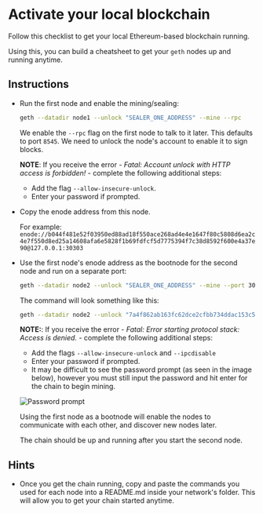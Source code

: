 # Activate your local blockchain

Follow this checklist to get your local Ethereum-based blockchain running.

Using this, you can build a cheatsheet to get your `geth` nodes up and running anytime.

## Instructions

* Run the first node and enable the mining/sealing:

  ```bash
  geth --datadir node1 --unlock "SEALER_ONE_ADDRESS" --mine --rpc
  ```

  We enable the `--rpc` flag on the first node to talk to it later. This defaults to port `8545`.
  We need to unlock the node's account to enable it to sign blocks.

  **NOTE**: If you receive the error - _Fatal: Account unlock with HTTP access is forbidden!_ - complete the following additional steps:
  * Add the flag `--allow-insecure-unlock`.
  * Enter your password if prompted.

* Copy the enode address from this node.

  For example:
  `enode://b044f481e52f03950ed88ad18f550ace268ad4e4e1647f80c5808d6ea2c4e7f550d8ed25a14608afa6e5828f1b69fdfcf5d7775394f7c38d8592f600e4a37e90@127.0.0.1:30303`

* Use the first node's enode address as the bootnode for the second node and run on a separate port:

  ```bash
  geth --datadir node2 --unlock "SEALER_ONE_ADDRESS" --mine --port 30304 --bootnodes enode://SEALER_ONE_ENODE_ADDRESS@127.0.0.1:3geth --datadir node2 --unlock "SEALER_ONE_ADDRESS" --mine --port 30304 --bootnodes0303
  ```

  The command will look something like this:

  ```bash
  geth --datadir node2 --unlock "7a4f862ab163fc62dce2cfbb734ddac153c5e8cc" --mine --port 30304 --bootnodes enode://b044f481e52f03950ed88ad18f550ace268ad4e4e1647f80c5808d6ea2c4e7f550d8ed25a14608afa6e5828f1b69fdfcf5d7775394f7c38d8592f600e4a37e90@127.0.0.1:30303
  ```
  **NOTE:**: If you receive the error - _Fatal: Error starting protocol stack: Access is denied._ - complete the following additional steps:
  * Add the flags `--allow-insecure-unlock` and `--ipcdisable`
  * Enter your password if prompted. 
  * It may be difficult to see the password prompt (as seen in the image below), however you must still input the password and hit enter for the chain to begin mining.

  ![Password prompt](../../Images/password-prompt.png) 

  Using the first node as a bootnode will enable the nodes to communicate with each other, and discover new nodes later.

  The chain should be up and running after you start the second node.

## Hints

* Once you get the chain running, copy and paste the commands you used for each node into a README.md inside your network's folder. This will allow you to get your chain started anytime.
